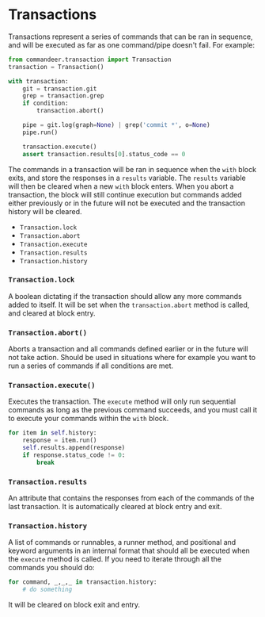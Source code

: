 # Transactions

Transactions represent a series of commands that can be ran
in sequence, and will be executed as far as one command/pipe
doesn't fail. For example:

```python
from commandeer.transaction import Transaction
transaction = Transaction()

with transaction:
    git = transaction.git
    grep = transaction.grep
    if condition:
        transaction.abort()

    pipe = git.log(graph=None) | grep('commit *', o=None)
    pipe.run()

    transaction.execute()
    assert transaction.results[0].status_code == 0
```

The commands in a transaction will be ran in sequence when the
`with` block exits, and store the responses in a `results`
variable. The `results` variable will then be cleared when a
new `with` block enters. When you abort a transaction, the
block will still continue execution but commands added either
previously or in the future will not be executed and the
transaction history will be cleared.

 - `Transaction.lock`
 - `Transaction.abort`
 - `Transaction.execute`
 - `Transaction.results`
 - `Transaction.history`

### `Transaction.lock`

A boolean dictating if the transaction should allow any more
commands added to itself. It will be set when the `transaction.abort`
method is called, and cleared at block entry.

### `Transaction.abort()`

Aborts a transaction and all commands defined earlier or in
the future will not take action. Should be used in situations
where for example you want to run a series of commands if all
conditions are met.

### `Transaction.execute()`

Executes the transaction. The `execute` method will only run
sequential commands as long as the previous command succeeds,
and you must call it to execute your commands within the `with`
block.

```python
for item in self.history:
    response = item.run()
    self.results.append(response)
    if response.status_code != 0:
        break
```

### `Transaction.results`

An attribute that contains the responses from each of the commands
of the last transaction. It is automatically cleared at block entry
and exit.

### `Transaction.history`

A list of commands or runnables, a runner method, and positional and
keyword arguments in an internal format that should all be executed
when the `execute` method is called. If you need to iterate through
all the commands you should do:

```python
for command, _,_,_ in transaction.history:
    # do something
```

It will be cleared on block exit and entry.
